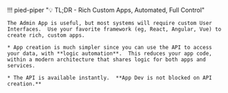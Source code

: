 !!! pied-piper ":bulb: TL;DR - Rich Custom Apps, Automated, Full Control"

    The Admin App is useful, but most systems will require custom User Interfaces.  Use your favorite framework (eg, React, Angular, Vue) to create rich, custom apps.  
    
    * App creation is much simpler since you can use the API to access your data, with **logic automation**.  This reduces your app code, within a modern architecture that shares logic for both apps and services.

    * The API is available instantly.  **App Dev is not blocked on API creation.**
